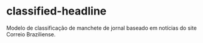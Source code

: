 # classified-headline
Modelo de classificação de manchete de jornal baseado em notícias do site Correio Braziliense.

